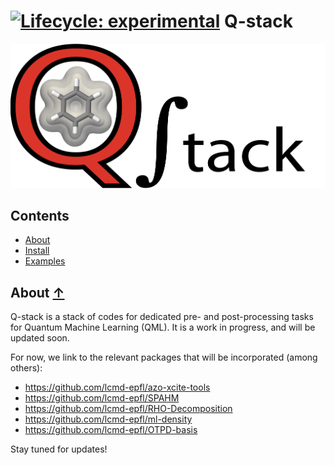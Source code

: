 [![Lifecycle:
experimental](https://img.shields.io/badge/lifecycle-experimental-orange.svg)](https://lifecycle.r-lib.org/articles/stages.html#experimental)
Q-stack
==============================================
![qstack logo](./images/logo.png)

## Contents
* [About](#about-)
* [Install](#install-)
* [Examples](#examples-)

## About [↑](#about)

Q-stack is a stack of codes for dedicated pre- and post-processing tasks for Quantum Machine Learning (QML). It is a work in progress, and will be updated soon.

For now, we link to the relevant packages that will be incorporated (among others):
- https://github.com/lcmd-epfl/azo-xcite-tools
- https://github.com/lcmd-epfl/SPAHM
- https://github.com/lcmd-epfl/RHO-Decomposition
- https://github.com/lcmd-epfl/ml-density
- https://github.com/lcmd-epfl/OTPD-basis

Stay tuned for updates!

